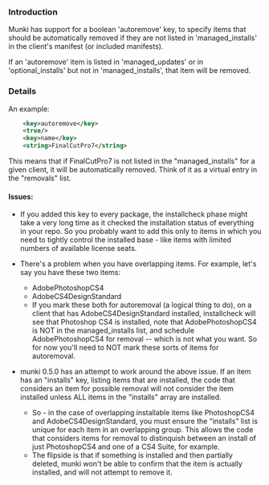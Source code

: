 ### Introduction

Munki has support for a boolean 'autoremove' key, to specify items that should be automatically removed if they are not listed in 'managed_installs' in the client's manifest (or included manifests).

If an 'autoremove' item is listed in 'managed_updates' or in 'optional_installs' but not in 'managed_installs', that item will be removed.

### Details

An example:

```xml
    <key>autoremove</key>
    <true/>
    <key>name</key>
    <string>FinalCutPro7</string>
```

This means that if FinalCutPro7 is not listed in the "managed_installs" for a given client, it will be automatically removed. Think of it as a virtual entry in the "removals" list.

#### Issues:

- If you added this key to every package, the installcheck phase might take a very long time as it checked the installation status of everything in your repo. So you probably want to add this only to items in which you need to tightly control the installed base - like items with limited numbers of available license seats.

- There's a problem when you have overlapping items. For example, let's say you have these two items:
  - AdobePhotoshopCS4
  - AdobeCS4DesignStandard
  - If you mark these both for autoremoval (a logical thing to do), on a client that has AdobeCS4DesignStandard installed, installcheck will see that Photoshop CS4 is installed, note that AdobePhotoshopCS4 is NOT in the managed_installs list, and schedule AdobePhotoshopCS4 for removal -- which is not what you want.  So for now you'll need to NOT mark these sorts of items for autoremoval.

- munki 0.5.0 has an attempt to work around the above issue. If an item has an "installs" key, listing items that are installed, the code that considers an item for possible removal will not consider the item installed unless ALL items in the "installs" array are installed.
  - So - in the case of overlapping installable items like PhotoshopCS4 and AdobeCS4DesignStandard, you must ensure the "installs" list is unique for each item in an overlapping group. This allows the code that considers items for removal to distinquish between an install of just PhotoshopCS4 and one of a CS4 Suite, for example.
  - The flipside is that if something is installed and then partially deleted, munki won't be able to confirm that the item is actually installed, and will not attempt to remove it.
